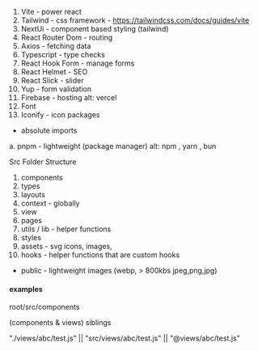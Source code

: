 1. Vite - power react
2. Tailwind - css framework - https://tailwindcss.com/docs/guides/vite
3. NextUi - component based styling (tailwind)
4. React Router Dom - routing
5. Axios - fetching data
6. Typescript - type checks
7. React Hook Form - manage forms
8. React Helmet - SEO
9. React Slick - slider
10. Yup - form validation
11. Firebase - hosting alt: vercel
12. Font
13. Iconify - icon packages

-   absolute imports

a. pnpm - lightweight (package manager) alt: npm , yarn , bun

Src Folder Structure

1. components
2. types
3. layouts
4. context - globally
5. view
6. pages
7. utils / lib - helper functions
8. styles
9. assets - svg icons, images,
10. hooks - helper functions that are custom hooks

-   public - lightweight images (webp, > 800kbs jpeg,png,jpg)

#### examples

root/src/components

(components & views) siblings

"./views/abc/test.js" || "src/views/abc/test.js" || "@views/abc/test.js"
